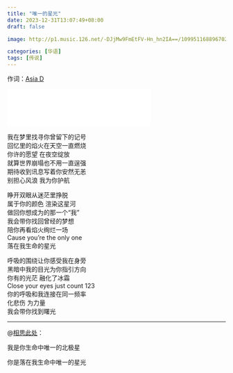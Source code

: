 ```yaml
---
title: "唯一的星光"
date: 2023-12-31T13:07:49+08:00
draft: false

image: http://p1.music.126.net/-DJjMw9FmEtFV-Hn_hn2IA==/109951168896702392.jpg

categories: [华语]
tags: [传说]
---
```


作词：[Asia D](https://music.163.com/#/song?id=2079859600&userid=29382116)
<!--more-->
<iframe frameborder="no" border="0" marginwidth="0" marginheight="0" width=330 height=86 src="//music.163.com/outchain/player?type=2&id=2079859600&auto=0&height=66"></iframe>

我在梦里找寻你曾留下的记号  
回忆里的焰火在天空一直燃烧  
你许的愿望  在夜空绽放  
就算世界崩塌也不用一直逞强  
期待收到讯息写着你安然无恙  
别担心风浪  我为你护航  

睁开双眼从迷茫里挣脱  
属于你的颜色  渲染这星河  
做回你想成为的那一个“我”  
我会带你找回曾经的梦想  
陪你再看焰火绚烂一场  
Cause you’re the only one  
落在我生命的星光  

呼吸的围绕让你感受我在身旁  
黑暗中我的目光为你指引方向  
你有的光茫  融化了冰霜  
Close your eyes just count 123  
你的呼吸和我连接在同一频率  
化悲伤 为力量  
我会带你找到曙光  

---

@[相思此处](https://music.163.com/user/home?id=5215815129)：

我是你生命中唯一的北极星  

你是落在我生命中唯一的星光

